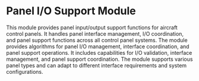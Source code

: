 # Panel I/O Support Module

This module provides panel input/output support functions for aircraft control panels. It handles panel interface management, I/O coordination, and panel support functions across all control panel systems. The module provides algorithms for panel I/O management, interface coordination, and panel support operations. It includes capabilities for I/O validation, interface management, and panel support coordination. The module supports various panel types and can adapt to different interface requirements and system configurations.
